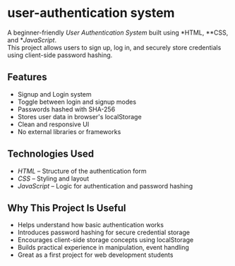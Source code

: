 # user-authentication system

A beginner-friendly *User Authentication System* built using *HTML, **CSS, and **JavaScript*.  
This project allows users to sign up, log in, and securely store credentials using client-side password hashing.


##  Features

-  Signup and  Login system
-  Toggle between login and signup modes
-  Passwords hashed with SHA-256 
-  Stores user data in browser's localStorage
-  Clean and responsive UI
-  No external libraries or frameworks


##  Technologies Used

- *HTML* – Structure of the authentication form
- *CSS* – Styling and layout
- *JavaScript* – Logic for authentication and password hashing


##  Why This Project Is Useful

-  Helps understand how basic authentication works
-  Introduces password hashing for secure credential storage
-  Encourages client-side storage concepts using localStorage
-  Builds practical experience in manipulation, event handling
-  Great as a first project for web development students

